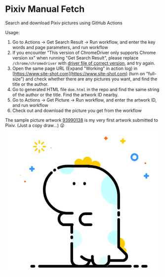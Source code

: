 # Pixiv Manual Fetch
Search and download Pixiv pictures using GitHub Actions

Usage:
1. Go to Actions -> Get Search Result -> Run workflow, and enter the key words and page parameters, and run workflow
2. If you encounter "This version of ChromeDriver only supports Chrome version xx" when running "Get Search Result", please replace ```/chrome/chromedriver``` with [driver file of correct version](http://npm.taobao.org/mirrors/chromedriver/), and try again.
3. Open the same page URL (Expand "Working" in action log) in [https://www.site-shot.com](https://www.site-shot.com) (turn on "full-size") and check whether there are any pictures you want, and find the title or the author.
4. Go to generated HTML file ```dom.html``` in the repo and find the same string of the author or the title. Find the artwork ID nearby.
5. Go to Actions -> Get Picture -> Run workflow, and enter the artwork ID, and run workflow
6. Check out and download the picture you get from the workflow

The sample picture artwork [93990138](https://www.pixiv.net/en/artworks/93990138/) is my very first artwork submitted to Pixiv. (Just a copy draw...) 😜
[![93990138](93990138_%5BCOPY1DRAW%5D1Hello1World-by-No.5972.png)](https://www.pixiv.net/en/artworks/93990138/)
